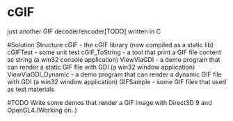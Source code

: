 # cGIF
just another GIF decoder/encoder[TODO] written in C

#Solution Structure
cGIF - the cGIF library (now compiled as a static lib)
cGIFTest - some unit test
cGIF_ToString - a tool that print a GIF file content as string (a win32 console application)
ViewViaGDI - a demo program that can render a static GIF file with GDI (a win32 window application)
ViewViaGDI_Dynamic - a demo program that can render a dynamic GIF file with GDI (a win32 window application)
GIFSample - some GIF files that used as test materials

#TODO
Write some demos that render a GIF image with Direct3D 9 and OpenGL4.(Working on..)
